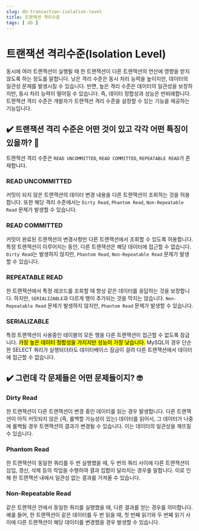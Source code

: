 ```yaml
---
slug: db-transaction-isolation-level
title: 트랜잭션 격리수준
tags: [ db ]
---
```


# 트랜잭션 격리수준(Isolation Level)
동시에 여러 트랜잭션이 실행될 때 한 트랜잭션이 다른 트랜잭션의 연산에 영향을 받지 않도록 하는 정도를 말합니다. 낮은 격리 수준은 동시 처리 능력을 높이지만, 데이터의 일관성 문제를 발생시킬 수 있습니다. 반면, 높은 격리 수준은 데이터의 일관성을 보장하지만, 동시 처리 능력이 떨어질 수 있습니다. 즉, 데이터 정합성과 성능은 반비례합니다. 트랜잭션 격리 수준은 개발자가 트랜잭션 격리 수준을 설정할 수 있는 기능을 제공하는 기능입니다.

## ✔️ 트랜잭션 격리 수준은 어떤 것이 있고 각각 어떤 특징이 있을까? 🤔
트랜잭션 격리 수준은 `READ UNCOMMITTED`, `READ COMMITTED`, `REPEATABLE READ`가 존재합니다.

### READ UNCOMMITTED
커밋이 되지 않은 트랜잭션의 데이터 변경 내용을 다른 트랜잭션이 조회하는 것을 허용합니다. 또한 해당 격리 수준에서는 `Dirty Read`, `Phantom Read`, `Non-Repeatable Read` 문제가 발생할 수 있습니다.

### READ COMMITTED
커밋이 완료된 트랜잭션의 변경사항만 다른 트랜잭션에서 조회할 수 있도록 허용합니다. 특정 트랜잭션이 이루어지는 동안, 다른 트랜잭션은 해당 데이터에 접근할 수 없습니다. `Dirty Read`는 발생하지 않지만, `Phantom Read`, `Non-Repeatable Read` 문제가 발생할 수 있습니다.

### REPEATABLE READ
한 트랜잭션에서 특정 레코드를 조회할 때 항상 같은 데이터를 응답하는 것을 보장합니다. 하지만, `SERIALIZABLE`과 다르게 행이 추가되는 것을 막지는 않습니다. `Non-Repeatable Read` 문제가 발생하지 않지만, `Phantom Read` 문제가 발생할 수 있습니다.

### SERIALIZABLE
특정 트랜잭션이 사용중인 테이블의 모든 행을 다른 트랜잭션이 접근할 수 없도록 잠급니다. <mark>가장 높은 데이터 정합성을 가지지만 성능이 가장 낮습니다.</mark> MySQL의 경우 단순한 SELECT 쿼리가 실행되더라도 데이터베이스 잠금이 걸려 다른 트랜잭션에서 데이터에 접근할 수 없습니다.

## ✔️ 그런데 각 문제들은 어떤 문제들이지? 🤓
### Dirty Read
한 트랜잭션이 다른 트랜잭션이 변경 중인 데이터를 읽는 경우 발생합니다. 다른 트랜잭션이 아직 커밋되지 않은 (즉, 롤백할 가능성이 있는) 데이터를 읽어서, 그 데이터가 나중에 롤백될 경우 트랜잭션의 결과가 변경될 수 있습니다. 이는 데이터의 일관성을 깨뜨릴 수 있습니다.

### Phantom Read
한 트랜잭션이 동일한 쿼리를 두 번 실행했을 때, 두 번의 쿼리 사이에 다른 트랜잭션이 삽입, 갱신, 삭제 등의 작업을 수행하여 결과 집합이 달라지는 경우를 말합니다. 이로 인해 한 트랜잭션 내에서 일관성 없는 결과를 가져올 수 있습니다.

### Non-Repeatable Read
같은 트랜잭션 안에서 동일한 쿼리를 실행했을 때, 다른 결과를 얻는 경우를 의미합니다. 예를 들어, 한 트랜잭션이 같은 데이터를 두 번 읽을 때, 첫 번째 읽기와 두 번째 읽기 사이에 다른 트랜잭션이 해당 데이터를 변경했을 경우 발생할 수 있습니다.
